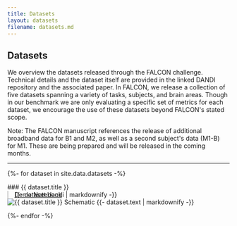 ```yaml
---
title: Datasets
layout: datasets
filename: datasets.md
---
```

## Datasets
<!-- STUB PAGE. -->
We overview the datasets released through the FALCON challenge. Technical details and the
dataset itself are provided in the linked DANDI repository and the associated paper. In FALCON, we
release a collection of five datasets spanning a variety of tasks, subjects, and brain areas. Though in our
benchmark we are only evaluating a specific set of metrics for each dataset, we encourage the use of
these datasets beyond FALCON's stated scope.

Note: The FALCON manuscript references the release of additional broadband data for B1 and M2, as well as a second subject's data (M1-B) for M1. These are being prepared and will be released in the coming months.

<hr>

{%- for dataset in site.data.datasets -%}
<div markdown="1">
### {{ dataset.title }}
</div>

<div style="margin-bottom: 1em;">
    <div style="padding-left: 1em; border-left: 2px solid rgb(195, 195, 195)">
        <div>
            {{- dataset.dandi | markdownify -}}
        </div>
        <div style="margin-top: -1.2em">
            <a href="{{ dataset.notebook }}">Demo Notebook</a>
        </div>
    </div>
    <img src="{{ dataset.image }}" alt="{{ dataset.title }} Schematic"/>
    {{- dataset.text | markdownify -}}
</div>
{%- endfor -%}
